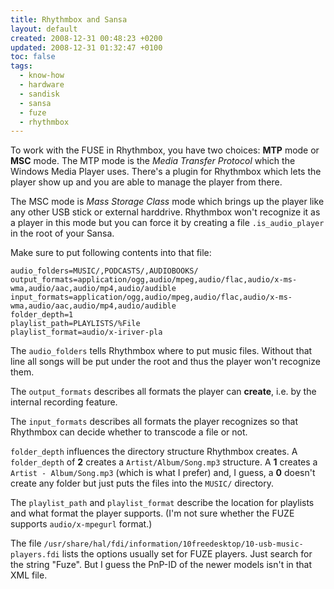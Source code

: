 ```yaml
---
title: Rhythmbox and Sansa
layout: default
created: 2008-12-31 00:48:23 +0200
updated: 2008-12-31 01:32:47 +0100
toc: false
tags:
  - know-how
  - hardware
  - sandisk
  - sansa
  - fuze
  - rhythmbox
---
```

To work with the FUSE in Rhythmbox, you have two choices: **MTP** mode or **MSC** mode. The MTP mode is the *Media Transfer Protocol* which the
Windows Media Player uses. There's a plugin for Rhythmbox which lets the player show up and you are able to manage the player from there.

The MSC mode is *Mass Storage Class* mode which brings up the player like any other USB stick or external harddrive. Rhythmbox won't
recognize it as a player in this mode but you can force it by creating a file `.is_audio_player` in the root of your Sansa.

Make sure to put following contents into that file:

~~~
audio_folders=MUSIC/,PODCASTS/,AUDIOBOOKS/
output_formats=application/ogg,audio/mpeg,audio/flac,audio/x-ms-wma,audio/aac,audio/mp4,audio/audible
input_formats=application/ogg,audio/mpeg,audio/flac,audio/x-ms-wma,audio/aac,audio/mp4,audio/audible
folder_depth=1
playlist_path=PLAYLISTS/%File
playlist_format=audio/x-iriver-pla
~~~

The `audio_folders` tells Rhythmbox where to put music files. Without that line all songs will be put under the root and thus the player won't recognize them.

The `output_formats` describes all formats the player can **create**, i.e. by the internal recording feature.

The `input_formats` describes all formats the player recognizes so that Rhythmbox can decide whether to transcode a file or not.

`folder_depth` influences the directory structure Rhythmbox creates. A `folder_depth` of **2** creates a `Artist/Album/Song.mp3` structure. A **1** creates a `Artist - Album/Song.mp3` (which is what I prefer) and, I guess, a **0** doesn't create any folder but just puts the files into the `MUSIC/` directory.

The `playlist_path` and `playlist_format` describe the location for playlists and what format the player supports. (I'm not sure whether the FUZE supports `audio/x-mpegurl` format.)


The file `/usr/share/hal/fdi/information/10freedesktop/10-usb-music-players.fdi` lists the options usually set for FUZE players. Just search for the string "Fuze". But I guess the PnP-ID of the newer models isn't in that XML file.
